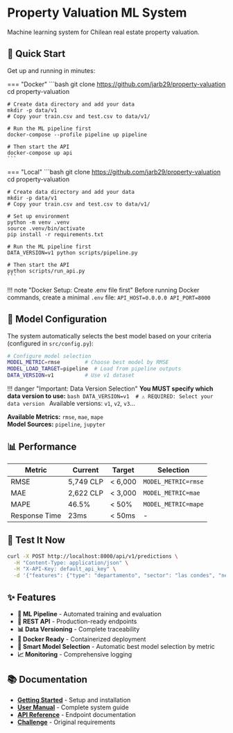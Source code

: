 # Property Valuation ML System

Machine learning system for Chilean real estate property valuation.

## 🚀 Quick Start

Get up and running in minutes:

=== "Docker"
    ```bash
    git clone https://github.com/jarb29/property-valuation
    cd property-valuation
    
    # Create data directory and add your data
    mkdir -p data/v1
    # Copy your train.csv and test.csv to data/v1/
    
    # Run the ML pipeline first
    docker-compose --profile pipeline up pipeline
    
    # Then start the API
    docker-compose up api
    ```

=== "Local"
    ```bash
    git clone https://github.com/jarb29/property-valuation
    cd property-valuation
    
    # Create data directory and add your data
    mkdir -p data/v1
    # Copy your train.csv and test.csv to data/v1/
    
    # Set up environment
    python -m venv .venv
    source .venv/bin/activate
    pip install -r requirements.txt
    
    # Run the ML pipeline first
    DATA_VERSION=v1 python scripts/pipeline.py
    
    # Then start the API
    python scripts/run_api.py
    ```

!!! note "Docker Setup: Create .env file first"
    Before running Docker commands, create a minimal `.env` file:
    ```
    API_HOST=0.0.0.0
    API_PORT=8000
    ```

## 🔧 Model Configuration

The system automatically selects the best model based on your criteria (configured in `src/config.py`):

```bash
# Configure model selection
MODEL_METRIC=rmse        # Choose best model by RMSE
MODEL_LOAD_TARGET=pipeline  # Load from pipeline outputs
DATA_VERSION=v1          # Use v1 dataset
```

!!! danger "Important: Data Version Selection"
    **You MUST specify which data version to use:**
    ```bash
    DATA_VERSION=v1  # ⚠️ REQUIRED: Select your data version
    ```
    Available versions: `v1`, `v2`, `v3`...

**Available Metrics:** `rmse`, `mae`, `mape`  
**Model Sources:** `pipeline`, `jupyter`

## 📊 Performance

| Metric | Current | Target | Selection |
|--------|---------|--------|----------|
| RMSE | 5,749 CLP | < 6,000 | `MODEL_METRIC=rmse` |
| MAE | 2,622 CLP | < 3,000 | `MODEL_METRIC=mae` |
| MAPE | 46.5% | < 50% | `MODEL_METRIC=mape` |
| Response Time | 23ms | < 50ms | - |

## 🎯 Test It Now

```bash
curl -X POST http://localhost:8000/api/v1/predictions \
  -H "Content-Type: application/json" \
  -H "X-API-Key: default_api_key" \
  -d '{"features": {"type": "departamento", "sector": "las condes", "net_usable_area": 120.5, "net_area": 150.0, "n_rooms": 3, "n_bathroom": 2, "latitude": -33.4172, "longitude": -70.5476}}'
```

## ✨ Features

- **🤖 ML Pipeline** - Automated training and evaluation
- **🚀 REST API** - Production-ready endpoints
- **📊 Data Versioning** - Complete traceability
- **🐳 Docker Ready** - Containerized deployment
- **🎯 Smart Model Selection** - Automatic best model selection by metric
- **📈 Monitoring** - Comprehensive logging

## 📚 Documentation

- **[Getting Started](getting-started.md)** - Setup and installation
- **[User Manual](user-manual.md)** - Complete system guide  
- **[API Reference](api-documentation.md)** - Endpoint documentation
- **[Challenge](Challenge.md)** - Original requirements